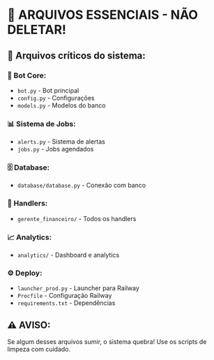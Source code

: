 # 🚨 ARQUIVOS ESSENCIAIS - NÃO DELETAR!

## 📁 **Arquivos críticos do sistema:**

### **🤖 Bot Core:**
- `bot.py` - Bot principal
- `config.py` - Configurações
- `models.py` - Modelos do banco

### **📊 Sistema de Jobs:**
- `alerts.py` - Sistema de alertas
- `jobs.py` - Jobs agendados

### **🗄️ Database:**
- `database/database.py` - Conexão com banco

### **💼 Handlers:**
- `gerente_financeiro/` - Todos os handlers

### **📈 Analytics:**
- `analytics/` - Dashboard e analytics

### **⚙️ Deploy:**
- `launcher_prod.py` - Launcher para Railway
- `Procfile` - Configuração Railway
- `requirements.txt` - Dependências

## ⚠️ **AVISO:**
Se algum desses arquivos sumir, o sistema quebra!
Use os scripts de limpeza com cuidado.
